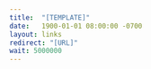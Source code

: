 ```yaml
---
title:  "[TEMPLATE]"
date:   1900-01-01 08:00:00 -0700
layout: links
redirect: "[URL]"
wait: 5000000
---
```


